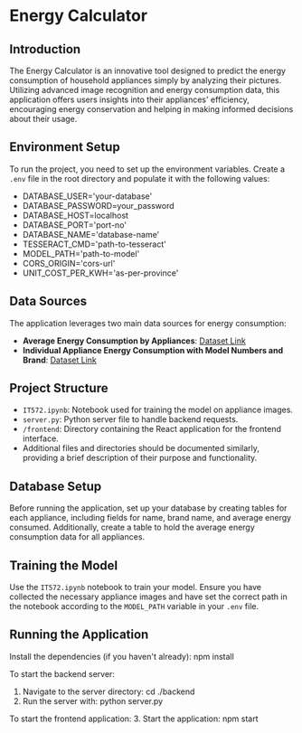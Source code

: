 # Energy Calculator

## Introduction
The Energy Calculator is an innovative tool designed to predict the energy consumption of household appliances simply by analyzing their pictures. Utilizing advanced image recognition and energy consumption data, this application offers users insights into their appliances' efficiency, encouraging energy conservation and helping in making informed decisions about their usage.

## Environment Setup
To run the project, you need to set up the environment variables. Create a `.env` file in the root directory and populate it with the following values:

- DATABASE_USER='your-database'
- DATABASE_PASSWORD=your_password
- DATABASE_HOST=localhost
- DATABASE_PORT='port-no'
- DATABASE_NAME='database-name'
- TESSERACT_CMD='path-to-tesseract'
- MODEL_PATH='path-to-model'
- CORS_ORIGIN='cors-url'
- UNIT_COST_PER_KWH='as-per-province'

## Data Sources
The application leverages two main data sources for energy consumption:
- **Average Energy Consumption by Appliances**: [Dataset Link](https://open.canada.ca/data/dataset/4aa13365-c077-46dd-a62b-166ffc651e6f/resource/05ab565f-fec1-469f-95ae-40ddf5032f91)
- **Individual Appliance Energy Consumption with Model Numbers and Brand**: [Dataset Link](https://open.canada.ca/data/dataset/fbfdf946-8dd1-4830-a5c9-f8a72d8fabda)

## Project Structure
- `IT572.ipynb`: Notebook used for training the model on appliance images.
- `server.py`: Python server file to handle backend requests.
- `/frontend`: Directory containing the React application for the frontend interface.
- Additional files and directories should be documented similarly, providing a brief description of their purpose and functionality.

## Database Setup
Before running the application, set up your database by creating tables for each appliance, including fields for name, brand name, and average energy consumed. Additionally, create a table to hold the average energy consumption data for all appliances.

## Training the Model
Use the `IT572.ipynb` notebook to train your model. Ensure you have collected the necessary appliance images and have set the correct path in the notebook according to the `MODEL_PATH` variable in your `.env` file.

## Running the Application
Install the dependencies (if you haven't already): npm install

To start the backend server:
1. Navigate to the server directory: cd ./backend
3. Run the server with: python server.py

To start the frontend application:
3. Start the application: npm start
